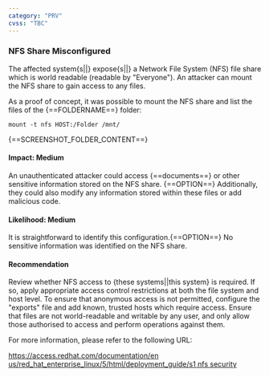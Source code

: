 ```yaml
---
category: "PRV"
cvss: "TBC"
---
```

### NFS Share Misconfigured
The affected system{s||} expose{s||} a Network File System (NFS) file share which is world readable (readable by "Everyone"). An attacker can mount the NFS share to gain access to any files.

As a proof of concept, it was possible to mount the NFS share and list the files of the {==FOLDERNAME==} folder:

```
mount -t nfs HOST:/Folder /mnt/
```

{==SCREENSHOT_FOLDER_CONTENT==}
#### Impact: Medium
An unauthenticated attacker could access {==documents==} or other sensitive information stored on the NFS share. {==OPTION==} Additionally, they could also modify any information stored within these files or add malicious code.
#### Likelihood: Medium
It is straightforward to identify this configuration.{==OPTION==} No sensitive information was identified on the NFS share.
#### Recommendation
Review whether NFS access to {these systems||this system} is required. If so, apply appropriate access control restrictions at both the file system and host level. To ensure that anonymous access is not permitted, configure the "exports" file and add known, trusted hosts which require access. Ensure that files are not world-readable and writable by any user, and only allow those authorised to access and perform operations against them.

For more information, please refer to the following URL:

[https://access.redhat.com/documentation/en us/red_hat_enterprise_linux/5/html/deployment_guide/s1 nfs security]()
